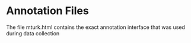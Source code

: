 # Annotation Files

The file mturk.html contains the exact annotation interface that was used during data collection
